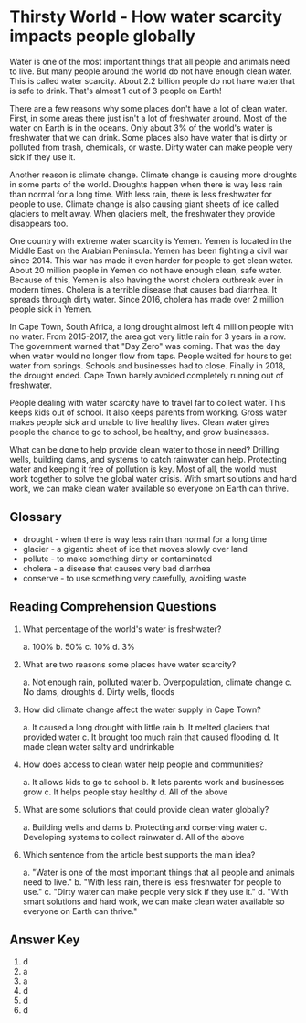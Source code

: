 # Thirsty World - How water scarcity impacts people globally

Water is one of the most important things that all people and animals need to live. But many people around the world do not have enough clean water. This is called water scarcity. About 2.2 billion people do not have water that is safe to drink. That's almost 1 out of 3 people on Earth!

There are a few reasons why some places don't have a lot of clean water. First, in some areas there just isn't a lot of freshwater around. Most of the water on Earth is in the oceans. Only about 3% of the world's water is freshwater that we can drink. Some places also have water that is dirty or polluted from trash, chemicals, or waste. Dirty water can make people very sick if they use it.

Another reason is climate change. Climate change is causing more droughts in some parts of the world. Droughts happen when there is way less rain than normal for a long time. With less rain, there is less freshwater for people to use. Climate change is also causing giant sheets of ice called glaciers to melt away. When glaciers melt, the freshwater they provide disappears too.

One country with extreme water scarcity is Yemen. Yemen is located in the Middle East on the Arabian Peninsula. Yemen has been fighting a civil war since 2014. This war has made it even harder for people to get clean water. About 20 million people in Yemen do not have enough clean, safe water. Because of this, Yemen is also having the worst cholera outbreak ever in modern times. Cholera is a terrible disease that causes bad diarrhea. It spreads through dirty water. Since 2016, cholera has made over 2 million people sick in Yemen.

In Cape Town, South Africa, a long drought almost left 4 million people with no water. From 2015-2017, the area got very little rain for 3 years in a row. The government warned that "Day Zero" was coming. That was the day when water would no longer flow from taps. People waited for hours to get water from springs. Schools and businesses had to close. Finally in 2018, the drought ended. Cape Town barely avoided completely running out of freshwater.

People dealing with water scarcity have to travel far to collect water. This keeps kids out of school. It also keeps parents from working. Gross water makes people sick and unable to live healthy lives. Clean water gives people the chance to go to school, be healthy, and grow businesses.

What can be done to help provide clean water to those in need? Drilling wells, building dams, and systems to catch rainwater can help. Protecting water and keeping it free of pollution is key. Most of all, the world must work together to solve the global water crisis. With smart solutions and hard work, we can make clean water available so everyone on Earth can thrive.

## Glossary

- drought - when there is way less rain than normal for a long time
- glacier - a gigantic sheet of ice that moves slowly over land
- pollute - to make something dirty or contaminated
- cholera - a disease that causes very bad diarrhea
- conserve - to use something very carefully, avoiding waste

## Reading Comprehension Questions

1. What percentage of the world's water is freshwater?

   a. 100%
   b. 50%
   c. 10%
   d. 3%

2. What are two reasons some places have water scarcity?

   a. Not enough rain, polluted water
   b. Overpopulation, climate change
   c. No dams, droughts
   d. Dirty wells, floods

3. How did climate change affect the water supply in Cape Town?

   a. It caused a long drought with little rain
   b. It melted glaciers that provided water
   c. It brought too much rain that caused flooding
   d. It made clean water salty and undrinkable

4. How does access to clean water help people and communities?

   a. It allows kids to go to school
   b. It lets parents work and businesses grow
   c. It helps people stay healthy
   d. All of the above

5. What are some solutions that could provide clean water globally?

   a. Building wells and dams
   b. Protecting and conserving water
   c. Developing systems to collect rainwater
   d. All of the above

6. Which sentence from the article best supports the main idea?

   a. "Water is one of the most important things that all people and animals need to live."
   b. "With less rain, there is less freshwater for people to use."
   c. "Dirty water can make people very sick if they use it."
   d. "With smart solutions and hard work, we can make clean water available so everyone on Earth can thrive."

## Answer Key

1. d
2. a
3. a
4. d
5. d
6. d
